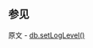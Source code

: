 ## 参见

原文 - [db.setLogLevel()]( https://docs.mongodb.com/manual/reference/method/db.setLogLevel/ )

